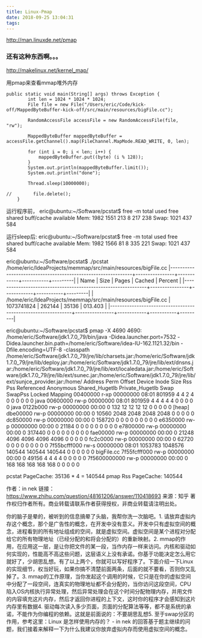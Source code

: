 ```yaml
---
title: Linux-Pmap
date: 2018-09-25 13:04:31
tags:
---
```



http://man.linuxde.net/pmap


### 还有这种东西啊。。。
http://makelinux.net/kernel_map/

用pmap来查看mmap堆外内存

```
public static void main(String[] args) throws Exception {
        int len = 1024 * 1024 * 1024;
        File file = new File("/Users/eric/Code/kick-off/MappedByteBuffer-kick-off/src/main/resources/bigFile.cc");

        RandomAccessFile accessFile = new RandomAccessFile(file, "rw");

        MappedByteBuffer mappedByteBuffer = accessFile.getChannel().map(FileChannel.MapMode.READ_WRITE, 0, len);

        for (int i = 0; i < len; i++) {
            mappedByteBuffer.put((byte) (i % 128));
        }
        System.out.println(mappedByteBuffer.limit());
        System.out.println("done");

        Thread.sleep(10000000);

//        file.delete();
    }
```

运行程序前，
eric@ubuntu:~/Software/pcstat$ free -m
              total        used        free      shared  buff/cache   available
Mem:           1982        1551         213           8         217         238
Swap:          1021         437         584

运行sleep后:
eric@ubuntu:~/Software/pcstat$ free -m
              total        used        free      shared  buff/cache   available
Mem:           1982        1566          81           8         335         221
Swap:          1021         437         584


eric@ubuntu:~/Software/pcstat$ ./pcstat /home/eric/IdeaProjects/memmap/src/main/resources/bigFile.cc
|--------------------------------------------------------------+----------------+------------+-----------+---------|
| Name                                                         | Size           | Pages      | Cached    | Percent |
|--------------------------------------------------------------+----------------+------------+-----------+---------|
| /home/eric/IdeaProjects/memmap/src/main/resources/bigFile.cc | 1073741824     | 262144     | 35136     | 013.403 |
|--------------------------------------------------------------+----------------+------------+-----------+---------|


eric@ubuntu:~/Software/pcstat$ pmap -X 4690
4690:   /home/eric/Software/jdk1.7.0_79/bin/java -Didea.launcher.port=7532 -Didea.launcher.bin.path=/home/eric/Software/idea-IU-162.1121.32/bin -Dfile.encoding=UTF-8 -classpath /home/eric/Software/jdk1.7.0_79/jre/lib/charsets.jar:/home/eric/Software/jdk1.7.0_79/jre/lib/deploy.jar:/home/eric/Software/jdk1.7.0_79/jre/lib/ext/dnsns.jar:/home/eric/Software/jdk1.7.0_79/jre/lib/ext/localedata.jar:/home/eric/Software/jdk1.7.0_79/jre/lib/ext/sunec.jar:/home/eric/Software/jdk1.7.0_79/jre/lib/ext/sunjce_provider.jar:/home/
         Address Perm   Offset Device   Inode    Size    Rss    Pss Referenced Anonymous Shared_Hugetlb Private_Hugetlb Swap SwapPss Locked Mapping
        00400000 r-xp 00000000  08:01  801959       4      4      2          4         0              0               0    0       0      0 java
        00600000 rw-p 00000000  08:01  801959       4      4      4          4         4              0               0    0       0      0 java
        0122b000 rw-p 00000000  00:00       0     132     12     12         12        12              0               0    0       0      0 [heap]
        dbe00000 rw-p 00000000  00:00       0   10560   2048   2048       2048      2048              0               0    0       0      0 
        dc850000 rw-p 00000000  00:00       0  158720      0      0          0         0              0               0    0       0      0 
        e6350000 rw-p 00000000  00:00       0   21184      0      0          0         0              0               0    0       0      0 
        e7800000 rw-p 00000000  00:00       0  317440      0      0          0         0              0               0    0       0      0 
        fae00000 rw-p 00000000  00:00       0   21248   4096   4096       4096      4096              0               0    0       0      0 
        fc2c0000 rw-p 00000000  00:00       0   62720      0      0          0         0              0               0    0       0      0 
    7f55bcfff000 rw-s 00000000  08:01 1053783 1048576 140544 140544     140544         0              0               0    0       0      0 bigFile.cc
    7f55fcfff000 rw-p 00000000  00:00       0   49156      4      4          4         4              0               0    0       0      0 
    7f5600000000 rw-p 00000000  00:00       0     168    168    168        168       168              0               0    0       0      0 

pcstat PageCache: 35136 * 4 = 140544
pmap Rss PageCache: 140544


作者：in nek
链接：https://www.zhihu.com/question/48161206/answer/110418693
来源：知乎
著作权归作者所有。商业转载请联系作者获得授权，非商业转载请注明出处。

你的脑子是晕的，被听到的信息搞晕了头脑，我帮你洗一次脑吧。1. 请放弃虚拟内存这个概念，那个是广告性的概念，在开发中没有意义。开发中只有虚拟空间的概念，进程看到的所有地址组成的空间，就是虚拟空间。虚拟空间是某个进程对分配给它的所有物理地址（已经分配的和将会分配的）的重新映射。2. mmap的作用，在应用这一层，是让你把文件的某一段，当作内存一样来访问。内核和驱动如何实现的，性能高不高这些问题，这层语义上没有承诺。你基于功能决定怎么用它就好了，少胡思乱想。有了以上两个，你就可以写好程序了。下面介绍一下Linux的实现细节，权当好玩，如果你搞不清楚前面两条，后面的就不要看，否则你又乱掉了。3. mmap的工作原理，当你发起这个调用的时候，它只是在你的虚拟空间中分配了一段空间，连真实的物理地址都不会分配的，当你访问这段空间，CPU陷入OS内核执行异常处理，然后异常处理会在这个时间分配物理内存，并用文件的内容填充这片内存，然后才返回你进程的上下文，这时你的程序才会感知到这片内存里有数据4. 驱动每次读入多少页面，页面的分配算法等等，都不是系统的承诺，不能作为你编程的依赖。这就是前面说的：不要胡思乱想5. 至于swap分区的作用，参考这里：Linux 是怎样使用内存的？ - in nek 的回答基于题主继续的问题，我们接着来解释一下为什么我建议你放弃虚拟内存而使用虚拟空间的概念。